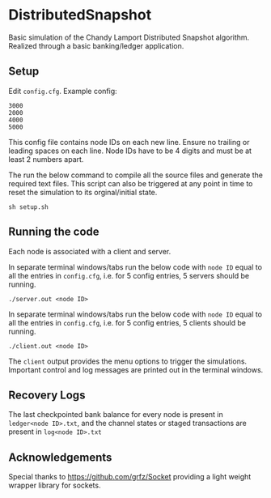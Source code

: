 # DistributedSnapshot
Basic simulation of the Chandy Lamport Distributed Snapshot algorithm. Realized through a basic banking/ledger application.

## Setup

Edit `config.cfg`. Example config:

```
3000
2000
4000
5000
```
This config file contains node IDs on each new line. Ensure no trailing or leading spaces on each line. Node IDs have to be 4 digits and must be at least 2 numbers apart. 


The run the below command to compile all the source files and generate the required text files. This script can also be triggered at any point in time to reset the simulation to its orginal/initial state.
```
sh setup.sh
```

## Running the code

Each node is associated with a client and server.

In separate terminal windows/tabs run the below code with `node ID` equal to all the entries in `config.cfg`, i.e. for 5 config entries, 5 servers should be running.  

```
./server.out <node ID>
```


In separate terminal windows/tabs run the below code with `node ID` equal to all the entries in `config.cfg`, i.e. for 5 config entries, 5 clients should be running.  

```
./client.out <node ID>
```

The `client` output provides the menu options to trigger the simulations. Important control and log messages are printed out in the terminal windows. 

## Recovery Logs
The last checkpointed bank balance for every node is present in `ledger<node ID>.txt`, and the channel states or staged transactions are present in `log<node ID>.txt`


## Acknowledgements
Special thanks to https://github.com/grfz/Socket providing a  light weight wrapper library for sockets.
